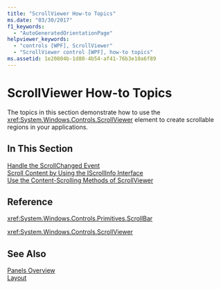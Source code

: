 ```yaml
---
title: "ScrollViewer How-to Topics"
ms.date: "03/30/2017"
f1_keywords: 
  - "AutoGeneratedOrientationPage"
helpviewer_keywords: 
  - "controls [WPF], ScrollViewer"
  - "ScrollViewer control [WPF], how-to topics"
ms.assetid: 1e20804b-1d80-4b54-af41-76b3e10a6f89
---
```

# ScrollViewer How-to Topics
The topics in this section demonstrate how to use the <xref:System.Windows.Controls.ScrollViewer> element to create scrollable regions in your applications.  
  
## In This Section  
 [Handle the ScrollChanged Event](../../../../docs/framework/wpf/controls/how-to-handle-the-scrollchanged-event.md)  
 [Scroll Content by Using the IScrollInfo Interface](../../../../docs/framework/wpf/controls/how-to-scroll-content-by-using-the-iscrollinfo-interface.md)  
 [Use the Content-Scrolling Methods of ScrollViewer](../../../../docs/framework/wpf/controls/how-to-use-the-content-scrolling-methods-of-scrollviewer.md)  
  
## Reference  
 <xref:System.Windows.Controls.Primitives.ScrollBar>  
  
 <xref:System.Windows.Controls.ScrollViewer>  
  
## See Also  
 [Panels Overview](../../../../docs/framework/wpf/controls/panels-overview.md)  
 [Layout](../../../../docs/framework/wpf/advanced/layout.md)
